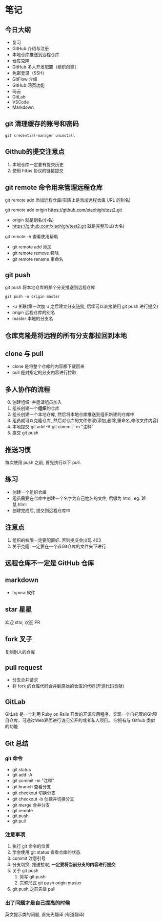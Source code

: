 # 笔记

## 今日大纲
* 复习
* GitHub 介绍与注册
* 本地仓库推送到远程仓库
* 仓库克隆
* GitHub 多人开发配置（组织创建）
* 免密登录（SSH）
* GitFlow 介绍
* GitHub 网页功能
* 码云
* GitLab
* VSCode
* Markdown

## git 清理缓存的账号和密码
```
git credential-manager uninstall
```
## Github的提交注意点
1. 本地仓库一定要有提交历史
2. 使用 https 协议的链接提交

## git remote 命令用来管理远程仓库
git remote add 添加远程仓库(实质上是添加远程仓库 URL 的别名)

git remote add origin https://github.com/xiaohigh/test2.git  
* origin 就是别名(小名)
* https://github.com/xiaohigh/test2.git  就是完整形式(大名)

git remote -h 查看使用帮助
* git remote add    添加
* git remote remove 移除
* git remote rename 重命名

## git push
git push 将本地仓库的某个分支推送到远程仓库
```
git push -u origin master
```
* -u 关联(第一次加 u 之后建立分支链接, 后续可以直接使用 git push 进行提交)
* origin 远程仓库的别名
* master 本地的分支名

## 仓库克隆是将远程的所有分支都拉回到本地

## clone 与 pull
* clone 是将整个仓库的内容都下载回来
* pull 是对指定的分支内容进行拉取

## 多人协作的流程
0. 创建组织, 并邀请组员加入
1. 组长创建一个**组织**的仓库
2. 组长创建一个本地仓库, 然后将本地仓库推送到组织新建的仓库中
3. 组员就可以克隆仓库, 然后对仓库的文件修改(添加,删除,重命名,修改文件内容)
4. 本地提交 git add -A     git commit -m "注释"
5. 提交 git push

## 推送习惯
每次使用 push 之前, 首先执行以下 pull.

## 练习
* 创建一个组织仓库
* 组员需要在仓库中创建一个名字为自己姓名的文件, 后缀为 html. eg: 玲慧.html  
* 创建完成后, 提交到远程仓库中.

## 注意点
1. 组织的权限一定要配置好. 否则提交会出现 403 
2. 关于克隆. 一定要在一个非Git仓库的文件夹下进行

## 远程仓库不一定是 GitHub 仓库

## markdown 
* typora 软件

## star 星星
欢迎 star, 欢迎 PR

## fork 叉子
复制别人的仓库

## pull request 
* 分支合并请求
* 将 fork 的仓库代码合并到原始的仓库的代码(开源代码贡献)

## GitLab
GitLab 是一个利用 Ruby on Rails 开发的开源应用程序，实现一个自托管的Git项目仓库，可通过Web界面进行访问公开的或者私人项目。 它拥有与 Github 类似的功能

## Git 总结

### git 命令
* git status
* git add -A
* git commit -m "注释"
* git branch 查看分支
* git checkout 切换分支
* git checkout -b 创建并切换分支
* git merge   合并分支
* git remote 
* git push 
* git pull

### 注意事项
1. 执行 git 命令的位置
2. 学会使用 git status 查看仓库的状态. 
3. commit 注意引号
4. 分支切换, 推送拉取, **一定要将当前分支的内容进行提交**
5. 关于 git push
   1. 简写 git push 
   2. 完整形式 git push origin master
6. git push 之前先做 pull 

### 出了问题才是自己提高的时候
英文提示类的问题, 首先先翻译 (有道翻译)










